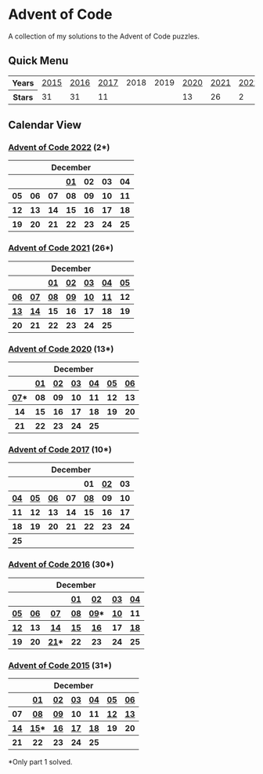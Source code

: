 # Advent of Code 

A collection of my solutions to the Advent of Code puzzles. 
## Quick Menu

<table>
<tr>
<th>Years</th>
<td><a href="https://github.com/enigm4tik/advent-of-code/tree/main/2015">2015</a></td>
<td><a href="https://github.com/enigm4tik/advent-of-code/tree/main/2016">2016</a></td>
<td><a href="https://github.com/enigm4tik/advent-of-code/tree/main/2017">2017</a></td>
<td>2018</td>
<td>2019</td>
<td><a href="https://github.com/enigm4tik/advent-of-code/tree/main/2020">2020</a></td>
<td><a href="https://github.com/enigm4tik/advent-of-code/tree/main/2021">2021</a></td>
<td><a href="https://github.com/enigm4tik/advent-of-code/tree/main/2021">2022</a></td>
</tr><tr>
<th>Stars</th><td>31</td><td>31</td><td>11</td><td></td><td></td><td>13</td><td>26</td><td>2</td>
</tr>
</table>

## Calendar View

### [Advent of Code 2022](https://github.com/enigm4tik/advent-of-code/tree/main/2022) (2*)

<table>
    <tr>
        <th colspan="7">December</th>
    </tr>
    <tr>
        <th></th>
        <th></th>
        <th></th>
        <th><a href="https://github.com/enigm4tik/advent-of-code/blob/main/2021/day01/day01.py">01</a></th>
        <th>02</th>
        <th>03</th>
        <th>04</th>
    </tr>
    <tr>
        <th>05</th>
        <th>06</th>
        <th>07</th>
        <th>08</th>
        <th>09</th>
        <th>10</th>
        <th>11</th>
    </tr>
    <tr>
        <th>12</th>
        <th>13</th>
        <th>14</th>
        <th>15</th>
        <th>16</th>
        <th>17</th>
        <th>18</th>
    </tr>
    <tr>
        <th>19</th>
        <th>20</th>
        <th>21</th>
        <th>22</th>
        <th>23</th>
        <th>24</th>
        <th>25</th>
    </tr>
</table>

### [Advent of Code 2021](https://github.com/enigm4tik/advent-of-code/tree/main/2021) (26*)

<table>
    <tr>
        <th colspan="7">December</th>
    </tr>
    <tr>
        <th></th>
        <th></th>
        <th><a href="https://github.com/enigm4tik/advent-of-code/blob/main/2021/day01/day01.py">01</a></th>
        <th><a href="https://github.com/enigm4tik/advent-of-code/blob/main/2021/day02/day02.py">02</a></th>
        <th><a href="https://github.com/enigm4tik/advent-of-code/blob/main/2021/day03/day03.py">03</a></th>
        <th><a href="https://github.com/enigm4tik/advent-of-code/blob/main/2021/day04/day04.py">04</a></th>
        <th><a href="https://github.com/enigm4tik/advent-of-code/blob/main/2021/day05/day05.py">05</a></th>
    </tr>
    <tr>
        <th><a href="https://github.com/enigm4tik/advent-of-code/blob/main/2021/day06/day06.py">06</a></th>
        <th><a href="https://github.com/enigm4tik/advent-of-code/blob/main/2021/day07/day07.py">07</a></th>
        <th><a href="https://github.com/enigm4tik/advent-of-code/blob/main/2021/day08/day08.py">08</a></th>
        <th><a href="https://github.com/enigm4tik/advent-of-code/blob/main/2021/day09/day09.py">09</a></th>
        <th><a href="https://github.com/enigm4tik/advent-of-code/blob/main/2021/day10/day10.py">10</a></th>
        <th><a href="https://github.com/enigm4tik/advent-of-code/blob/main/2021/day11/day11.py">11</a></th>
        <th>12</th>
    </tr>
    <tr>
        <th><a href="https://github.com/enigm4tik/advent-of-code/blob/main/2021/day13/day13.py">13</a></th>
        <th><a href="https://github.com/enigm4tik/advent-of-code/blob/main/2021/day14/day14.py">14</a></th>
        <th>15</th>
        <th>16</th>
        <th>17</th>
        <th>18</th>
        <th>19</th>
    </tr>
    <tr>
        <th>20</th>
        <th>21</th>
        <th>22</th>
        <th>23</th>
        <th>24</th>
        <th>25</th>
        <th></th>
    </tr>
</table>

### [Advent of Code 2020](https://github.com/enigm4tik/advent-of-code/tree/main/2020) (13*)

<table>
    <tr>
        <th colspan="7">December</th>
    </tr>
    <tr>
        <th></th>
        <th><a href="https://github.com/enigm4tik/advent-of-code/blob/main/2020/day01/day01.py">01</a></th>
        <th><a href="https://github.com/enigm4tik/advent-of-code/blob/main/2020/day02/day02.py">02</a></th>
        <th><a href="https://github.com/enigm4tik/advent-of-code/blob/main/2020/day03/day03.py">03</a></th>
        <th><a href="https://github.com/enigm4tik/advent-of-code/blob/main/2020/day04/day04.py">04</a></th>
        <th><a href="https://github.com/enigm4tik/advent-of-code/blob/main/2020/day05/day05.py">05</a></th>
        <th><a href="https://github.com/enigm4tik/advent-of-code/blob/main/2020/day06/day06.py">06</a></th>
    </tr>
    <tr>
        <th><a href="https://github.com/enigm4tik/advent-of-code/blob/main/2020/day07/day07.py">07</a>*</th>
        <th>08</th>
        <th>09</th>
        <th>10</th>
        <th>11</th>
        <th>12</th>
        <th>13</th>
    </tr>
    <tr>
        <th>14</th>
        <th>15</th>
        <th>16</th>
        <th>17</th>
        <th>18</th>
        <th>19</th>
        <th>20</th>
    </tr>
    <tr>
        <th>21</th>
        <th>22</th>
        <th>23</th>
        <th>24</th>
        <th>25</th>
        <th></th>
        <th></th>
    </tr>
</table>

### [Advent of Code 2017](https://github.com/enigm4tik/advent-of-code/tree/main/2017) (10*)

<table>
    <tr>
        <th colspan="7">December</th>
    </tr>
    <tr>
        <th></th>
        <th></th>
        <th></th>
        <th></th>
        <th>01</th>
        <th><a href="https://github.com/enigm4tik/advent-of-code/blob/main/2017/day02/day02.py">02</a></th>
        <th>03</th>
    </tr>
    <tr>
        <th><a href="https://github.com/enigm4tik/advent-of-code/blob/main/2017/day04/day04.py">04</a></th>
        <th><a href="https://github.com/enigm4tik/advent-of-code/blob/main/2017/day05/day05.py">05</a></th>
        <th><a href="https://github.com/enigm4tik/advent-of-code/blob/main/2017/day06/day06.py">06</a></th>
        <th>07</th>
        <th><a href="https://github.com/enigm4tik/advent-of-code/blob/main/2017/day08/day08.py">08</a></th>
        <th>09</th>
        <th>10</th>
    </tr>
    <tr>
        <th>11</th>
        <th>12</th>
        <th>13</th>
        <th>14</th>
        <th>15</th>
        <th>16</th>
        <th>17</th>
    </tr>
    <tr>
        <th>18</th>
        <th>19</th>
        <th>20</th>
        <th>21</th>
        <th>22</th>
        <th>23</th>
        <th>24</th>
    </tr>
    <tr>
        <th>25</th>
        <th></th>
        <th></th>
        <th></th>
        <th></th>
        <th></th>
        <th></th>
    </tr>
</table>

### [Advent of Code 2016](https://github.com/enigm4tik/advent-of-code/tree/main/2016) (30*)

<table>
    <tr>
        <th colspan="7">December</th>
    </tr>
    <tr>
        <th></th>
        <th></th>
        <th></th>
        <th><a href="https://github.com/enigm4tik/advent-of-code/blob/main/2016/day01/day01.py">01</a></th>
        <th><a href="https://github.com/enigm4tik/advent-of-code/blob/main/2016/day02/day02.py">02</a></th>
        <th><a href="https://github.com/enigm4tik/advent-of-code/blob/main/2016/day03/day03.py">03</a></th>
        <th><a href="https://github.com/enigm4tik/advent-of-code/blob/main/2016/day04/day04.py">04</a></th>
    </tr>
    <tr>
        <th><a href="https://github.com/enigm4tik/advent-of-code/blob/main/2016/day05/day05.py">05</a></th>
        <th><a href="https://github.com/enigm4tik/advent-of-code/blob/main/2016/day06/day06.py">06</a></th>
        <th><a href="https://github.com/enigm4tik/advent-of-code/blob/main/2016/day07/day07.py">07</a></th>
        <th><a href="https://github.com/enigm4tik/advent-of-code/blob/main/2016/day08/day08.py">08</a></th>
        <th><a href="https://github.com/enigm4tik/advent-of-code/blob/main/2016/day09/day09.py">09</a>*</th>
        <th><a href="https://github.com/enigm4tik/advent-of-code/blob/main/2016/day10/day10.py">10</a></th>
        <th>11</th>
    </tr>
    <tr>
        <th><a href="https://github.com/enigm4tik/advent-of-code/blob/main/2016/day12/day12.py">12</a></th>
        <th>13</th>
        <th><a href="https://github.com/enigm4tik/advent-of-code/blob/main/2016/day14/day14.py">14</a></th>
        <th><a href="https://github.com/enigm4tik/advent-of-code/blob/main/2016/day15/day15.py">15</a></th>
        <th><a href="https://github.com/enigm4tik/advent-of-code/blob/main/2016/day16/day16.py">16</a></th>
        <th>17</th>
        <th><a href="https://github.com/enigm4tik/advent-of-code/blob/main/2016/day18/day18.py">18</a></th>
    </tr>
    <tr>
        <th>19</th>
        <th>20</th>
        <th><a href="https://github.com/enigm4tik/advent-of-code/blob/main/2016/day21/day21.py">21</a>*</th>
        <th>22</th>
        <th>23</th>
        <th>24</th>
        <th>25</th>
    </tr>
</table>

### [Advent of Code 2015](https://github.com/enigm4tik/advent-of-code/tree/main/2015) (31*)

<table>
    <tr>
        <th colspan="7">December</th>
    </tr>
    <tr>
        <th></th>
        <th><a href="https://github.com/enigm4tik/advent-of-code/blob/main/2015/day01/day01.py">01</a></th>
        <th><a href="https://github.com/enigm4tik/advent-of-code/blob/main/2015/day02/day02.py">02</a></th>
        <th><a href="https://github.com/enigm4tik/advent-of-code/blob/main/2015/day03/day03.py">03</a></th>
        <th><a href="https://github.com/enigm4tik/advent-of-code/blob/main/2015/day04/day04.py">04</a></th>
        <th><a href="https://github.com/enigm4tik/advent-of-code/blob/main/2015/day05/day05.py">05</a></th>
        <th><a href="https://github.com/enigm4tik/advent-of-code/blob/main/2015/day06/day06.py">06</a></th>
    </tr>
    <tr>
        <th>07</th>
        <th><a href="https://github.com/enigm4tik/advent-of-code/blob/main/2015/day08/day08.py">08</a></th>
        <th><a href="https://github.com/enigm4tik/advent-of-code/blob/main/2015/day09/day09.py">09</a></th>
        <th>10</th>
        <th>11</th>
        <th><a href="https://github.com/enigm4tik/advent-of-code/blob/main/2015/day12/day12.py">12</a></th>
        <th><a href="https://github.com/enigm4tik/advent-of-code/blob/main/2015/day13/day13.py">13</a></th>
    </tr>
    <tr>
        <th><a href="https://github.com/enigm4tik/advent-of-code/blob/main/2015/day14/day14.py">14</a></th>
        <th><a href="https://github.com/enigm4tik/advent-of-code/blob/main/2015/day15/day15.py">15</a>*</th>
        <th><a href="https://github.com/enigm4tik/advent-of-code/blob/main/2015/day16/day16.py">16</a></th>
        <th><a href="https://github.com/enigm4tik/advent-of-code/blob/main/2015/day17/day17.py">17</a></th>
        <th><a href="https://github.com/enigm4tik/advent-of-code/blob/main/2015/day18/day18.py">18</a></th>
        <th>19</th>
        <th>20</th>
    </tr>
    <tr>
        <th>21</th>
        <th>22</th>
        <th>23</th>
        <th>24</th>
        <th>25</th>
        <th></th>
        <th></th>
    </tr>
</table>

*Only part 1 solved.